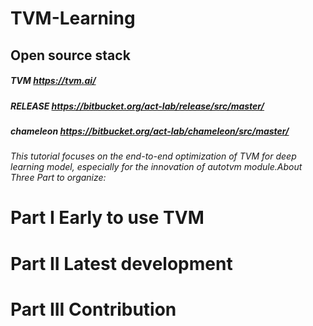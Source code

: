 # TVM-Learning
## Open source stack
##### TVM https://tvm.ai/
##### RELEASE https://bitbucket.org/act-lab/release/src/master/
##### chameleon https://bitbucket.org/act-lab/chameleon/src/master/
###### This tutorial focuses on the end-to-end optimization of TVM for deep learning model, especially for the innovation of autotvm module.About Three Part to organize:
# Part I Early to use TVM

# Part II  Latest development

# Part III  Contribution
